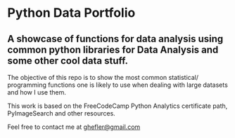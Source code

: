 # Python Data Portfolio

## A showcase of functions for data analysis using common python libraries for Data Analysis and some other cool data stuff.

The objective of this repo is to show the most common statistical/ programming functions one is
likely to use when dealing with large datasets and how I use them.

This work is based on the FreeCodeCamp Python Analytics certificate path, PyImageSearch and other resources.

Feel free to contact me at ghefler@gmail.com
